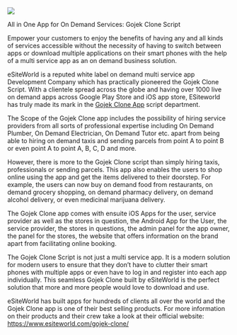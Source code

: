 <img src="https://www.esiteworld.com/images/gojek-clone-latest/gojek-app-clone-latest.png">

All in One App for On Demand Services: Gojek Clone Script

Empower your customers to enjoy the benefits of having any and all kinds of services accessible without the necessity of having to switch between apps or download multiple applications on their smart phones with the help of a multi service app as an on demand business solution. 

eSiteWorld is a reputed white label on demand multi service app Development Company which has practically pioneered the Gojek Clone Script. With a clientele spread across the globe and having over 1000 live on demand apps across Google Play Store and iOS app store, ESiteworld has truly made its mark in the <a href="https://www.esiteworld.com/gojek-clone/">Gojek Clone App</a> script department. 

The Scope of the Gojek Clone app includes the possibility of hiring service providers from all sorts of professional expertise including On Demand Plumber, On Demand Electrician, On Demand Tutor etc. apart from being able to hiring on demand taxis and sending parcels from point A to point B or even point A to point A, B, C, D and more. 

However, there is more to the Gojek Clone script than simply hiring taxis, professionals or sending parcels. This app also enables the users to shop online using the app and get the items delivered to their doorstep. For example, the users can now buy on demand food from restaurants, on demand grocery shopping, on demand pharmacy delivery, on demand alcohol delivery, or even medicinal marijuana delivery. 

The Gojek Clone app comes with ensuite iOS Apps for the user, service provider as well as the stores in question, the Android App for the User, the service provider, the stores in questions, the admin panel for the app owner, the panel for the stores, the website that offers information on the brand apart from facilitating online booking. 

The Gojek Clone Script is not just a multi service app. It is a modern solution for modern users to ensure that they don’t have to clutter their smart phones with multiple apps or even have to log in and register into each app individually. This seamless Gojek Clone built by eSiteWorld is the perfect solution that more and more people would love to download and use.

eSiteWorld has built apps for hundreds of clients all over the world and the Gojek Clone app is one of their best selling products. For more information on their products and their crew take a look at their official website: https://www.esiteworld.com/gojek-clone/
